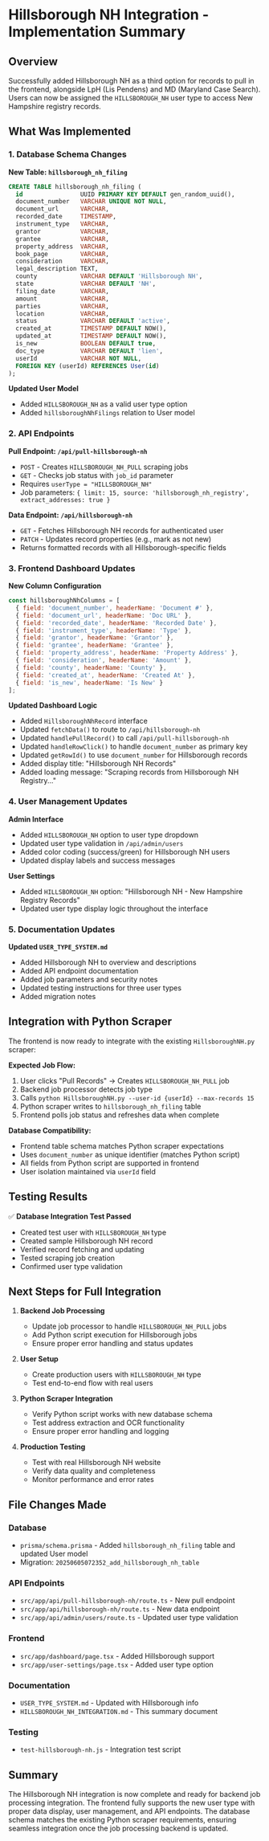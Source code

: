 # Hillsborough NH Integration - Implementation Summary

## Overview

Successfully added Hillsborough NH as a third option for records to pull in the frontend, alongside LpH (Lis Pendens) and MD (Maryland Case Search). Users can now be assigned the `HILLSBOROUGH_NH` user type to access New Hampshire registry records.

## What Was Implemented

### 1. Database Schema Changes

**New Table: `hillsborough_nh_filing`**
```sql
CREATE TABLE hillsborough_nh_filing (
  id                UUID PRIMARY KEY DEFAULT gen_random_uuid(),
  document_number   VARCHAR UNIQUE NOT NULL,
  document_url      VARCHAR,
  recorded_date     TIMESTAMP,
  instrument_type   VARCHAR,
  grantor           VARCHAR,
  grantee           VARCHAR,
  property_address  VARCHAR,
  book_page         VARCHAR,
  consideration     VARCHAR,
  legal_description TEXT,
  county            VARCHAR DEFAULT 'Hillsborough NH',
  state             VARCHAR DEFAULT 'NH',
  filing_date       VARCHAR,
  amount            VARCHAR,
  parties           VARCHAR,
  location          VARCHAR,
  status            VARCHAR DEFAULT 'active',
  created_at        TIMESTAMP DEFAULT NOW(),
  updated_at        TIMESTAMP DEFAULT NOW(),
  is_new            BOOLEAN DEFAULT true,
  doc_type          VARCHAR DEFAULT 'lien',
  userId            VARCHAR NOT NULL,
  FOREIGN KEY (userId) REFERENCES User(id)
);
```

**Updated User Model**
- Added `HILLSBOROUGH_NH` as a valid user type option
- Added `hillsboroughNhFilings` relation to User model

### 2. API Endpoints

**Pull Endpoint: `/api/pull-hillsborough-nh`**
- `POST` - Creates `HILLSBOROUGH_NH_PULL` scraping jobs
- `GET` - Checks job status with `job_id` parameter
- Requires `userType = "HILLSBOROUGH_NH"`
- Job parameters: `{ limit: 15, source: 'hillsborough_nh_registry', extract_addresses: true }`

**Data Endpoint: `/api/hillsborough-nh`**
- `GET` - Fetches Hillsborough NH records for authenticated user
- `PATCH` - Updates record properties (e.g., mark as not new)
- Returns formatted records with all Hillsborough-specific fields

### 3. Frontend Dashboard Updates

**New Column Configuration**
```javascript
const hillsboroughNhColumns = [
  { field: 'document_number', headerName: 'Document #' },
  { field: 'document_url', headerName: 'Doc URL' },
  { field: 'recorded_date', headerName: 'Recorded Date' },
  { field: 'instrument_type', headerName: 'Type' },
  { field: 'grantor', headerName: 'Grantor' },
  { field: 'grantee', headerName: 'Grantee' },
  { field: 'property_address', headerName: 'Property Address' },
  { field: 'consideration', headerName: 'Amount' },
  { field: 'county', headerName: 'County' },
  { field: 'created_at', headerName: 'Created At' },
  { field: 'is_new', headerName: 'Is New' }
];
```

**Updated Dashboard Logic**
- Added `HillsboroughNhRecord` interface
- Updated `fetchData()` to route to `/api/hillsborough-nh`
- Updated `handlePullRecord()` to call `/api/pull-hillsborough-nh`
- Updated `handleRowClick()` to handle `document_number` as primary key
- Updated `getRowId()` to use `document_number` for Hillsborough records
- Added display title: "Hillsborough NH Records"
- Added loading message: "Scraping records from Hillsborough NH Registry..."

### 4. User Management Updates

**Admin Interface**
- Added `HILLSBOROUGH_NH` option to user type dropdown
- Updated user type validation in `/api/admin/users`
- Added color coding (success/green) for Hillsborough NH users
- Updated display labels and success messages

**User Settings**
- Added `HILLSBOROUGH_NH` option: "Hillsborough NH - New Hampshire Registry Records"
- Updated user type display logic throughout the interface

### 5. Documentation Updates

**Updated `USER_TYPE_SYSTEM.md`**
- Added Hillsborough NH to overview and descriptions
- Added API endpoint documentation
- Added job parameters and security notes
- Updated testing instructions for three user types
- Added migration notes

## Integration with Python Scraper

The frontend is now ready to integrate with the existing `HillsboroughNH.py` scraper:

**Expected Job Flow:**
1. User clicks "Pull Records" → Creates `HILLSBOROUGH_NH_PULL` job
2. Backend job processor detects job type
3. Calls `python HillsboroughNH.py --user-id {userId} --max-records 15`
4. Python scraper writes to `hillsborough_nh_filing` table
5. Frontend polls job status and refreshes data when complete

**Database Compatibility:**
- Frontend table schema matches Python scraper expectations
- Uses `document_number` as unique identifier (matches Python script)
- All fields from Python script are supported in frontend
- User isolation maintained via `userId` field

## Testing Results

✅ **Database Integration Test Passed**
- Created test user with `HILLSBOROUGH_NH` type
- Created sample Hillsborough NH record
- Verified record fetching and updating
- Tested scraping job creation
- Confirmed user type validation

## Next Steps for Full Integration

1. **Backend Job Processing**
   - Update job processor to handle `HILLSBOROUGH_NH_PULL` jobs
   - Add Python script execution for Hillsborough jobs
   - Ensure proper error handling and status updates

2. **User Setup**
   - Create production users with `HILLSBOROUGH_NH` type
   - Test end-to-end flow with real users

3. **Python Scraper Integration**
   - Verify Python script works with new database schema
   - Test address extraction and OCR functionality
   - Ensure proper error handling and logging

4. **Production Testing**
   - Test with real Hillsborough NH website
   - Verify data quality and completeness
   - Monitor performance and error rates

## File Changes Made

### Database
- `prisma/schema.prisma` - Added `hillsborough_nh_filing` table and updated User model
- Migration: `20250605072352_add_hillsborough_nh_table`

### API Endpoints
- `src/app/api/pull-hillsborough-nh/route.ts` - New pull endpoint
- `src/app/api/hillsborough-nh/route.ts` - New data endpoint
- `src/app/api/admin/users/route.ts` - Updated user type validation

### Frontend
- `src/app/dashboard/page.tsx` - Added Hillsborough support
- `src/app/user-settings/page.tsx` - Added user type option

### Documentation
- `USER_TYPE_SYSTEM.md` - Updated with Hillsborough info
- `HILLSBOROUGH_NH_INTEGRATION.md` - This summary document

### Testing
- `test-hillsborough-nh.js` - Integration test script

## Summary

The Hillsborough NH integration is now complete and ready for backend job processing integration. The frontend fully supports the new user type with proper data display, user management, and API endpoints. The database schema matches the existing Python scraper requirements, ensuring seamless integration once the job processing backend is updated. 